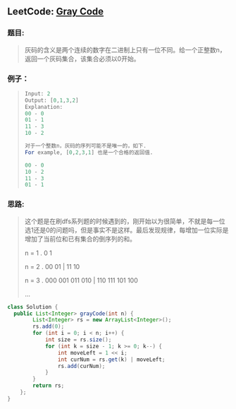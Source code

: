 ## LeetCode: [Gray Code](https://leetcode.com/problems/gray-code/)

### 题目:

> 灰码的含义是两个连续的数字在二进制上只有一位不同。给一个正整数n，返回一个灰码集合，该集合必须以0开始。

### 例子：

> ```java
> Input: 2
> Output: [0,1,3,2]
> Explanation:
> 00 - 0
> 01 - 1
> 11 - 3
> 10 - 2
> 
> 对于一个整数n，灰码的序列可能不是唯一的，如下.
> For example, [0,2,3,1] 也是一个合格的返回值.
> 
> 00 - 0
> 10 - 2
> 11 - 3
> 01 - 1
> ```

### 思路:

> 这个题是在刷dfs系列题的时候遇到的，刚开始以为很简单，不就是每一位选1还是0的问题吗，但是事实不是这样。最后发现规律，每增加一位实际是增加了当前位和已有集合的倒序列的和。
>
> n = 1 .    0		1
>
> n = 2 .    00   	01	|	11		10
>
> n = 3 .	000	001		011		010	|	110		111		101		100
>
> ...

```java
class Solution {
  public List<Integer> grayCode(int n) {
        List<Integer> rs = new ArrayList<Integer>();
        rs.add(0);
        for (int i = 0; i < n; i++) {
            int size = rs.size();
            for (int k = size - 1; k >= 0; k--) {
                int moveLeft = 1 << i;
                int curNum = rs.get(k) | moveLeft;
                rs.add(curNum);
            }
        }
        return rs;
    };
}
```

